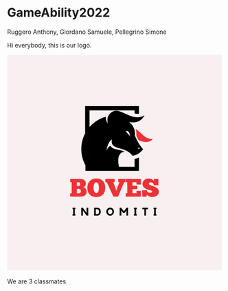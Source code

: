 # GameAbility2022

Ruggero Anthony, Giordano Samuele, Pellegrino Simone

Hi everybody, this is our logo.

![This is our logo](https://github.com/AnthonyRuggero/GameAbility2022/blob/main/BOVES.png)

We are 3 classmates
